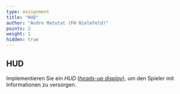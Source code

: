 ```yaml
---
type: assignment
title: "HUD"
author: "Andre Matutat (FH Bielefeld)"
points: 2
weight: 1
hidden: true
---
```



## HUD

Implementieren Sie ein *HUD* ([*heads-up display*](https://en.wikipedia.org/wiki/Heads-up_display_(video_games))),
um den Spieler mit Informationen zu versorgen.
